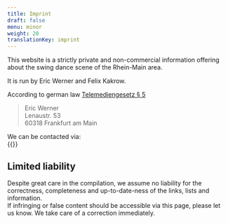 ```yaml
---
title: Imprint
draft: false
menu: minor
weight: 20
translationKey: imprint
---
```

This website is a strictly private and non-commercial information offering about the swing dance scene of the Rhein-Main area.

It is run by Eric Werner and Felix Kakrow.

According to german law [Telemediengesetz § 5](https://dejure.org/gesetze/TMG/5.html)

> Eric Werner\
> Lenaustr. 53\
> 60318 Frankfurt am Main

We can be contacted via:\
{{<contact-us>}}

## Limited liability

Despite great care in the compilation, we assume no liability for the correctness, completeness and up-to-date-ness of the links, lists and information.\
If infringing or false content should be accessible via this page, please let us know. We take care of a correction immediately.
